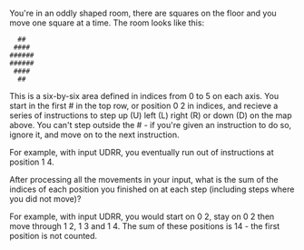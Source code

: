 You're in an oddly shaped room, there are squares on the floor and you move one square at a time. The room looks like this:

```
  ##  
 #### 
######
######
 #### 
  ##   
```

This is a six-by-six area defined in indices from 0 to 5 on each axis.
You start in the first # in the top row, or position 0 2 in indices, and recieve a series of instructions to step up (U) left (L) right (R) or down (D) on the map above. You can't step outside the # - if you're given an instruction to do so, ignore it, and move on to the next instruction.

For example, with input UDRR, you eventually run out of instructions at position 1 4.

After processing all the movements in your input, what is the sum of the indices of each position you finished on at each step (including steps where you did not move)?

For example, with input UDRR, you would start on 0 2, stay on 0 2 then move through 1 2, 1 3 and 1 4. The sum of these positions is 14 - the first position is not counted.
